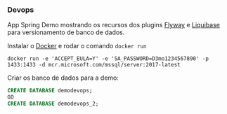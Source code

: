 ### Devops

App Spring Demo mostrando os recursos dos plugins [Flyway](https://flywaydb.org/) e [Liquibase](http://www.liquibase.org/) para versionamento de banco de dados.

Instalar o [Docker](https://www.docker.com/) e rodar o comando `docker run`

`docker run -e 'ACCEPT_EULA=Y' -e 'SA_PASSWORD=D3mo1234567890' -p 1433:1433 -d mcr.microsoft.com/mssql/server:2017-latest`

Criar os banco de dados para a demo:

```sql
CREATE DATABASE demodevops;
GO
CREATE DATABASE demodevops_2;
```
